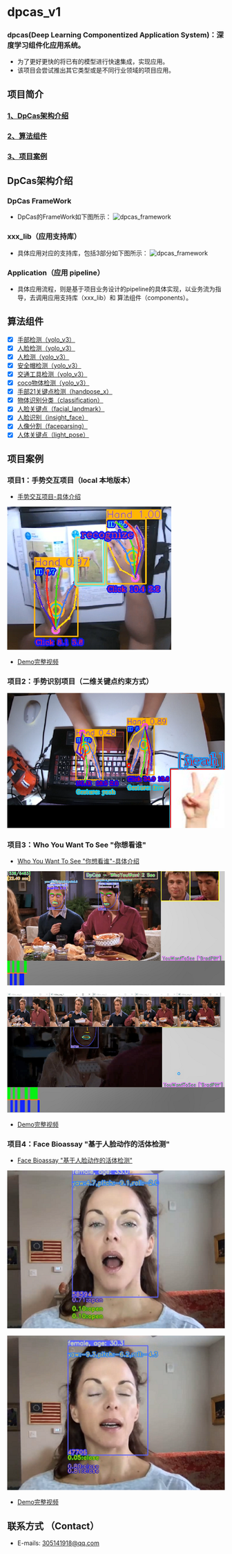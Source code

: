 # dpcas_v1
### dpcas(Deep Learning Componentized Application System)：深度学习组件化应用系统。
* 为了更好更快的将已有的模型进行快速集成，实现应用。
* 该项目会尝试推出其它类型或是不同行业领域的项目应用。

## 项目简介
### [1、DpCas架构介绍](#DpCas架构)
### [2、算法组件](#算法组件)
### [3、项目案例](#项目案例)
## DpCas架构介绍
### DpCas FrameWork
* DpCas的FrameWork如下图所示：
![dpcas_framework](https://codechina.csdn.net/EricLee/dpcas/-/raw/master/DpCasFrameWork.png)
### xxx_lib（应用支持库）
* 具体应用对应的支持库，包括3部分如下图所示：
![dpcas_framework](https://codechina.csdn.net/EricLee/dpcas/-/raw/master/xxx_lib.png)
### Application（应用 pipeline）
* 具体应用流程，则是基于项目业务设计的pipeline的具体实现，以业务流为指导，去调用应用支持库（xxx_lib）和 算法组件（components）。

## 算法组件
- [x] [手部检测（yolo_v3）](https://codechina.csdn.net/EricLee/yolo_v3)  
- [x] [人脸检测（yolo_v3）](https://codechina.csdn.net/EricLee/yolo_v3)  
- [x] [人检测（yolo_v3）](https://codechina.csdn.net/EricLee/yolo_v3)  
- [x] [安全帽检测（yolo_v3）](https://codechina.csdn.net/EricLee/yolo_v3)  
- [x] [交通工具检测（yolo_v3）](https://codechina.csdn.net/EricLee/yolo_v3)  
- [x] [coco物体检测（yolo_v3）](https://codechina.csdn.net/EricLee/yolo_v3)  
- [x] [手部21关键点检测（handpose_x）](https://codechina.csdn.net/EricLee/handpose_x)  
- [x] [物体识别分类（classification）](https://codechina.csdn.net/EricLee/classification)  
- [x] [人脸关键点（facial_landmark）](https://codechina.csdn.net/EricLee/facial_landmark)  
- [x] [人脸识别（insight_face）](https://codechina.csdn.net/EricLee/insight_face)  
- [x] [人像分割（faceparsing）](https://codechina.csdn.net/EricLee/faceparsing)  
- [x] [人体关键点（light_pose）](https://codechina.csdn.net/EricLee/light_pose)  

## 项目案例
### 项目1：手势交互项目（local 本地版本）
* [手势交互项目-具体介绍](https://github.com/XIAN-HHappy/handpose_x/blob/main/README.md)  

 ![image_dogs](samples/handpose_x.png)  
* [Demo完整视频](https://www.bilibili.com/video/BV1tX4y137tG/)
### 项目2：手势识别项目（二维关键点约束方式）
 ![image_gesture](./samples/gesture2.png)
### 项目3：Who You Want To See "你想看谁"
* [Who You Want To See "你想看谁"-具体介绍](lib/wyw2s_lib/doc/README.md)  

 ![wyw2s](samples/wyw2s-a.png)  

 ![wyw2s-b](samples/wyw2s-b.png)   
* [Demo完整视频](https://www.bilibili.com/video/BV1Z54y1b7zU/)

### 项目4：Face Bioassay "基于人脸动作的活体检测"
* [Face Bioassay "基于人脸动作的活体检测"](lib/face_bioassay_lib/doc/README.md)  

 ![bioassay-a](samples/bioassay-a.png)  

 ![bioassay-b](samples/bioassay-b.png)   
* [Demo完整视频](https://www.bilibili.com/video/BV1CK4y1G7j7/)

## 联系方式 （Contact）  
* E-mails: 305141918@qq.com   
